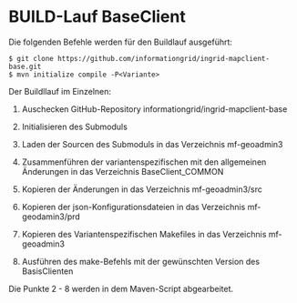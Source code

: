 # BUILD-Lauf BaseClient

Die folgenden Befehle werden für den Buildlauf ausgeführt:
    
    $ git clone https://github.com/informationgrid/ingrid-mapclient-base.git
    $ mvn initialize compile -P<Variante>

Der Buildllauf im Einzelnen:

1) Auschecken GitHub-Repository informationgrid/ingrid-mapclient-base

2) Initialisieren des Submoduls

3) Laden der Sourcen des Submoduls in das Verzeichnis mf-geoadmin3

4) Zusammenführen der variantenspezifischen mit den allgemeinen Änderungen in das Verzeichnis BaseClient_COMMON

5) Kopieren der Änderungen in das Verzeichnis mf-geoadmin3/src

6) Kopieren der json-Konfigurationsdateien in das Verzeichnis mf-geodamin3/prd

7) Kopieren des Variantenspezifischen Makefiles in das Verzeichnis mf-geoadmin3

8) Ausführen des make-Befehls mit der gewünschten Version des BasisClienten


Die Punkte 2 - 8 werden in dem Maven-Script abgearbeitet.